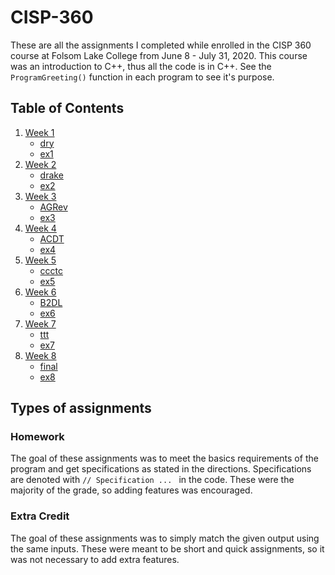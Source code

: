 # CISP-360
These are all the assignments I completed while enrolled in the CISP 360 course at Folsom Lake College from June 8 - July 31, 2020. This course was an introduction to C++, thus all the code is in C++. See the `ProgramGreeting()` function in each program to see it's purpose.

## Table of Contents
1. [Week 1](https://github.com/NishantBalaji/CISP-360/tree/master/Week%201)
   - [dry](https://github.com/NishantBalaji/CISP-360/blob/master/Week%201/Balaji_dry.cpp)
   - [ex1](https://github.com/NishantBalaji/CISP-360/blob/master/Week%201/Balaji_Ex1.cpp)
2. [Week 2](https://github.com/NishantBalaji/CISP-360/tree/master/Week%202)
   - [drake](https://github.com/NishantBalaji/CISP-360/blob/master/Week%202/Balaji_drake.cpp) 
   - [ex2](https://github.com/NishantBalaji/CISP-360/blob/master/Week%202/Balaji_Ex2.cpp)
3. [Week 3](https://github.com/NishantBalaji/CISP-360/tree/master/Week%203)
   - [AGRev](https://github.com/NishantBalaji/CISP-360/blob/master/Week%203/AGRev.cpp)
   - [ex3](https://github.com/NishantBalaji/CISP-360/blob/master/Week%203/Balaji_Ex3.cpp)
4. [Week 4](https://github.com/NishantBalaji/CISP-360/tree/master/Week%204)
   - [ACDT](https://github.com/NishantBalaji/CISP-360/blob/master/Week%204/ACDT.cpp)
   - [ex4](https://github.com/NishantBalaji/CISP-360/blob/master/Week%204/Balaji_Ex4.cpp)
5. [Week 5](https://github.com/NishantBalaji/CISP-360/tree/master/Week%205)
   - [ccctc](https://github.com/NishantBalaji/CISP-360/blob/master/Week%205/Balaji_ccctc.cpp)
   - [ex5](https://github.com/NishantBalaji/CISP-360/blob/master/Week%205/Balaji_Ex5.cpp)
6. [Week 6](https://github.com/NishantBalaji/CISP-360/tree/master/Week%206)
   - [B2DL](https://github.com/NishantBalaji/CISP-360/blob/master/Week%206/Balaji_B2DL.cpp)
   - [ex6](https://github.com/NishantBalaji/CISP-360/blob/master/Week%206/Balaji_Ex6.cpp)
7. [Week 7](https://github.com/NishantBalaji/CISP-360/tree/master/Week%207)
   - [ttt](https://github.com/NishantBalaji/CISP-360/blob/master/Week%207/Balaji_ttt.cpp)
   - [ex7](https://github.com/NishantBalaji/CISP-360/blob/master/Week%207/Balaji_Ex7.cpp)
7. [Week 8](https://github.com/NishantBalaji/CISP-360/tree/master/Week%208)
   - [final](https://github.com/NishantBalaji/CISP-360/blob/master/Week%208/Balaji_final.cpp)
   - [ex8](https://github.com/NishantBalaji/CISP-360/blob/master/Week%208/Balaji_Ex8.cpp)

## Types of assignments
### Homework
The goal of these assignments was to meet the basics requirements of the program and get specifications as stated in the directions. Specifications are denoted with `// Specification ... ` in the code. These were the majority of the grade, so adding features was encouraged. 
### Extra Credit
The goal of these assignments was to simply match the given output using the same inputs. These were meant to be short and quick assignments, so it was not necessary to add extra features. 
